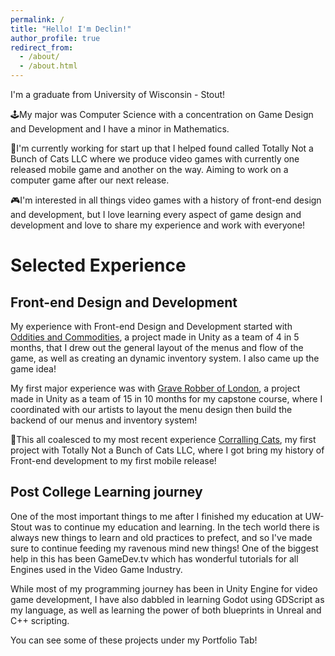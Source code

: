 ```yaml
---
permalink: /
title: "Hello! I'm Declin!"
author_profile: true
redirect_from: 
  - /about/
  - /about.html
---
```


I'm a graduate from University of Wisconsin - Stout!

🕹️My major was Computer Science with a concentration on Game Design and Development and I have a minor in Mathematics.

👾I'm currently working for start up that I helped found called Totally Not a Bunch of Cats LLC where we produce video games with currently one released mobile game and another on the way. Aiming to work on a computer game after our next release.

🎮I'm interested in all things video games with a history of front-end design and development, but I love learning every aspect of game design and development and love to share my experience and work with everyone!

# Selected Experience

## Front-end Design and Development

My experience with Front-end Design and Development started with [Oddities and Commodities](https://tscgalaxy.itch.io/oddities-commodities), a project made in Unity as a team of 4 in 5 months, that I drew out the general layout of the menus and flow of the game, as well as creating an dynamic inventory system. I also came up the game idea!

My first major experience was with [Grave Robber of London](https://g4974.gitlab.io/graverobberatlarge/), a project made in Unity as a team of 15 in 10 months for my capstone course, where I coordinated with our artists to layout the menu design then build the backend of our menus and inventory system!

🚀This all coalesced to my most recent experience [Corralling Cats](https://play.google.com/store/apps/details?id=com.TotallyNotaBunchofCats.HerdingCats&hl=en_US), my first project with Totally Not a Bunch of Cats LLC, where I got bring my history of Front-end development to my first mobile release!

## Post College Learning journey

One of the most important things to me after I finished my education at UW-Stout was to continue my education and learning. In the tech world there is always new things to learn and old practices to prefect, and so I've made sure to continue feeding my ravenous mind new things! One of the biggest help in this has been GameDev.tv which has wonderful tutorials for all Engines used in the Video Game Industry.

While most of my programming journey has been in Unity Engine for video game development, I have also dabbled in learning Godot using GDScript as my language, as well as learning the power of both blueprints in Unreal and C++ scripting.

You can see some of these projects under my Portfolio Tab!
